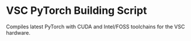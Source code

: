 # VSC PyTorch Building Script
Compiles latest PyTorch with CUDA and Intel/FOSS toolchains for the VSC hardware.

